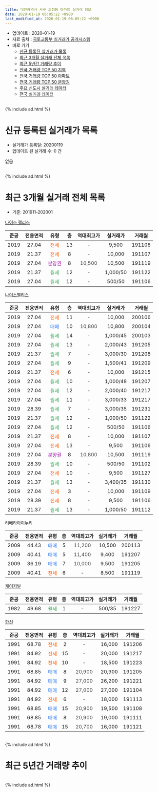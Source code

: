 ```yaml
---
title: 대전광역시 서구 괴정동 아파트 실거래 정보
date: 2020-01-19 06:05:22 +0900
last_modified_at: 2020-01-19 06:05:22 +0900
---
```


* 업데이트 : 2020-01-19
* 자료 출처 : [국토교통부 실거래가 공개시스템](http://rt.molit.go.kr)
* 바로 가기
    * [신규 등록된 실거래가 목록](#신규-등록된-실거래가-목록)
    * [최근 3개월 실거래 전체 목록](#최근-3개월-실거래-전체-목록)
    * [최근 5년간 거래량 추이](#최근-5년간-거래량-추이)
    * [전국 거래량 TOP 50 지역](https://apt-info.github.io/apt-trade-info/최근-3개월-전국에서-가장-거래가-많이-발생한-지역)
    * [전국 거래량 TOP 50 아파트](https://apt-info.github.io/apt-trade-info/최근-3개월-전국에서-가장-거래가-많이-발생한-아파트)
    * [전국 거래량 TOP 50 분양권](https://apt-info.github.io/apt-trade-info/최근-3개월-전국에서-가장-거래가-많이-발생한-분양권)
    * [주요 신도시 실거래 데이터](https://apt-info.github.io/apt-trade-info/주요-신도시)
    * [전국 실거래 데이터](https://apt-info.github.io/apt-trade-info/전국)
<br>
{% include ad.html %}
<br>

# 신규 등록된 실거래가 목록
* 실거래가 등록일: 20200119
* 업데이트 된 실거래 수: 0 건

없음

<br>
{% include ad.html %}
<br>

# 최근 3개월 실거래 전체 목록
* 기준: 201911-202001


[나이스 팰리스](https://search.naver.com/search.naver?query=%EB%8C%80%EC%A0%84%EA%B4%91%EC%97%AD%EC%8B%9C+%EC%84%9C%EA%B5%AC+%EA%B4%B4%EC%A0%95%EB%8F%99+%EB%82%98%EC%9D%B4%EC%8A%A4+%ED%8C%B0%EB%A6%AC%EC%8A%A4)

|준공|전용면적|유형|층|역대최고가|실거래가|거래월|
|:---:|:---:|:---:|:---:|:---:|:---:|:---:|
|2019|27.04|<span style="color:#ff5a00">전세</span>|13|<span style="color:#444444">-</span>|9,500|191106|
|2019|21.37|<span style="color:#ff5a00">전세</span>|8|<span style="color:#444444">-</span>|10,000|191107|
|2019|27.04|<span style="color:#9C11A5">분양권</span>|8|<span style="color:#444444">10,500</span>|10,500|191119|
|2019|21.37|<span style="color:#34a853">월세</span>|12|<span style="color:#444444">-</span>|1,000/50|191122|
|2019|27.04|<span style="color:#34a853">월세</span>|12|<span style="color:#444444">-</span>|500/50|191106|

[나이스팰리스](https://search.naver.com/search.naver?query=%EB%8C%80%EC%A0%84%EA%B4%91%EC%97%AD%EC%8B%9C+%EC%84%9C%EA%B5%AC+%EA%B4%B4%EC%A0%95%EB%8F%99+%EB%82%98%EC%9D%B4%EC%8A%A4%ED%8C%B0%EB%A6%AC%EC%8A%A4)

|준공|전용면적|유형|층|역대최고가|실거래가|거래월|
|:---:|:---:|:---:|:---:|:---:|:---:|:---:|
|2019|27.04|<span style="color:#ff5a00">전세</span>|11|<span style="color:#444444">-</span>|10,000|200106|
|2019|27.04|<span style="color:#4285f3">매매</span>|10|<span style="color:#444444">10,800</span>|10,800|200104|
|2019|27.04|<span style="color:#34a853">월세</span>|14|<span style="color:#444444">-</span>|1,000/45|200103|
|2019|27.04|<span style="color:#34a853">월세</span>|13|<span style="color:#444444">-</span>|2,000/43|191205|
|2019|21.37|<span style="color:#34a853">월세</span>|7|<span style="color:#444444">-</span>|3,000/30|191208|
|2019|27.04|<span style="color:#34a853">월세</span>|9|<span style="color:#444444">-</span>|1,500/41|191209|
|2019|21.37|<span style="color:#ff5a00">전세</span>|6|<span style="color:#444444">-</span>|10,000|191215|
|2019|27.04|<span style="color:#34a853">월세</span>|10|<span style="color:#444444">-</span>|1,000/48|191207|
|2019|27.04|<span style="color:#34a853">월세</span>|12|<span style="color:#444444">-</span>|2,000/40|191217|
|2019|27.04|<span style="color:#34a853">월세</span>|11|<span style="color:#444444">-</span>|3,000/33|191217|
|2019|28.39|<span style="color:#34a853">월세</span>|7|<span style="color:#444444">-</span>|3,000/35|191231|
|2019|21.37|<span style="color:#34a853">월세</span>|12|<span style="color:#444444">-</span>|1,000/50|191122|
|2019|27.04|<span style="color:#34a853">월세</span>|12|<span style="color:#444444">-</span>|500/50|191106|
|2019|21.37|<span style="color:#ff5a00">전세</span>|8|<span style="color:#444444">-</span>|10,000|191107|
|2019|27.04|<span style="color:#ff5a00">전세</span>|13|<span style="color:#444444">-</span>|9,500|191106|
|2019|27.04|<span style="color:#9C11A5">분양권</span>|8|<span style="color:#444444">10,800</span>|10,500|191119|
|2019|28.39|<span style="color:#34a853">월세</span>|10|<span style="color:#444444">-</span>|500/50|191102|
|2019|27.04|<span style="color:#ff5a00">전세</span>|10|<span style="color:#444444">-</span>|9,500|191127|
|2019|21.37|<span style="color:#34a853">월세</span>|13|<span style="color:#444444">-</span>|3,400/35|191130|
|2019|27.04|<span style="color:#ff5a00">전세</span>|3|<span style="color:#444444">-</span>|10,000|191109|
|2019|28.39|<span style="color:#ff5a00">전세</span>|8|<span style="color:#444444">-</span>|9,500|191106|
|2019|21.37|<span style="color:#34a853">월세</span>|13|<span style="color:#444444">-</span>|1,000/50|191112|

[리베라아이누리](https://search.naver.com/search.naver?query=%EB%8C%80%EC%A0%84%EA%B4%91%EC%97%AD%EC%8B%9C+%EC%84%9C%EA%B5%AC+%EA%B4%B4%EC%A0%95%EB%8F%99+%EB%A6%AC%EB%B2%A0%EB%9D%BC%EC%95%84%EC%9D%B4%EB%88%84%EB%A6%AC)

|준공|전용면적|유형|층|역대최고가|실거래가|거래월|
|:---:|:---:|:---:|:---:|:---:|:---:|:---:|
|2009|44.43|<span style="color:#4285f3">매매</span>|5|<span style="color:#444444">11,200</span>|10,500|200113|
|2009|40.41|<span style="color:#4285f3">매매</span>|5|<span style="color:#444444">11,400</span>|9,400|191207|
|2009|36.19|<span style="color:#4285f3">매매</span>|7|<span style="color:#444444">10,000</span>|9,500|191205|
|2009|40.41|<span style="color:#ff5a00">전세</span>|6|<span style="color:#444444">-</span>|8,500|191119|

[케이지빌](https://search.naver.com/search.naver?query=%EB%8C%80%EC%A0%84%EA%B4%91%EC%97%AD%EC%8B%9C+%EC%84%9C%EA%B5%AC+%EA%B4%B4%EC%A0%95%EB%8F%99+%EC%BC%80%EC%9D%B4%EC%A7%80%EB%B9%8C)

|준공|전용면적|유형|층|역대최고가|실거래가|거래월|
|:---:|:---:|:---:|:---:|:---:|:---:|:---:|
|1982|49.68|<span style="color:#34a853">월세</span>|1|<span style="color:#444444">-</span>|500/35|191227|

[한신](https://search.naver.com/search.naver?query=%EB%8C%80%EC%A0%84%EA%B4%91%EC%97%AD%EC%8B%9C+%EC%84%9C%EA%B5%AC+%EA%B4%B4%EC%A0%95%EB%8F%99+%ED%95%9C%EC%8B%A0)

|준공|전용면적|유형|층|역대최고가|실거래가|거래월|
|:---:|:---:|:---:|:---:|:---:|:---:|:---:|
|1991|68.78|<span style="color:#ff5a00">전세</span>|2|<span style="color:#444444">-</span>|16,000|191206|
|1991|84.92|<span style="color:#ff5a00">전세</span>|15|<span style="color:#444444">-</span>|20,000|191217|
|1991|84.92|<span style="color:#ff5a00">전세</span>|10|<span style="color:#444444">-</span>|18,500|191223|
|1991|68.85|<span style="color:#4285f3">매매</span>|8|<span style="color:#444444">20,900</span>|20,900|191205|
|1991|84.92|<span style="color:#4285f3">매매</span>|9|<span style="color:#444444">27,000</span>|26,200|191221|
|1991|84.92|<span style="color:#4285f3">매매</span>|12|<span style="color:#444444">27,000</span>|27,000|191104|
|1991|84.92|<span style="color:#ff5a00">전세</span>|6|<span style="color:#444444">-</span>|18,000|191113|
|1991|68.85|<span style="color:#4285f3">매매</span>|15|<span style="color:#444444">20,900</span>|19,500|191108|
|1991|68.85|<span style="color:#4285f3">매매</span>|8|<span style="color:#444444">20,900</span>|19,000|191111|
|1991|68.78|<span style="color:#4285f3">매매</span>|15|<span style="color:#444444">20,700</span>|16,000|191121|


<br>
{% include ad.html %}
<br>

# 최근 5년간 거래량 추이


<div style="width:100%;">
    <canvas id="deal_progress" height="200"></canvas>
</div>

<script>
new Chart(document.getElementById("deal_progress"), {
    type: 'line',
    data: {
        labels: ['201501','201502','201503','201504','201505','201506','201507','201508','201509','201510','201511','201512','201601','201602','201603','201604','201605','201606','201607','201608','201609','201610','201611','201612','201701','201702','201703','201704','201705','201706','201707','201708','201709','201710','201711','201712','201801','201802','201803','201804','201805','201806','201807','201808','201809','201810','201811','201812','201901','201902','201903','201904','201905','201906','201907','201908','201909','201910','201911','201912','202001'],
        datasets: [{
            label: '매매',
            pointRadius: 1,
            data: [9, 11, 14, 5, 6, 3, 8, 6, 8, 9, 4, 4, 4, 1, 3, 7, 4, 4, 7, 8, 6, 10, 6, 6, 2, 3, 6, 7, 3, 2, 7, 10, 5, 6, 8, 4, 3, 4, 6, 7, 3, 3, 6, 4, 12, 4, 4, 6, 3, 2, 2, 3, 5, 3, 5, 9, 6, 7, 6, 4, 2],
            borderColor: "rgba(255, 201, 14, 1)",
            backgroundColor: "rgba(255, 201, 14, 0.5)",
            fill: false,
            lineTension: 0
        },{
            label: '전월세',
            pointRadius: 1,
            data: [4, 5, 3, 4, 4, 2, 6, 4, 5, 3, 1, 9, 7, 5, 6, 1, 1, 4, 7, 6, 1, 1, 6, 5, 3, 2, 4, 3, 4, 3, 2, 6, 5, 2, 4, 4, 4, 4, 4, 1, 3, 6, 2, 3, 3, 4, 4, 5, 6, 4, 7, 1, 3, 2, 6, 5, 4, 14, 16, 12, 2],
            borderColor: "rgba(0, 141, 185, 1)",
            backgroundColor: "rgba(0, 141, 185, 0.5)",
            fill: false,
            lineTension: 0
        }
        ]
    },
    options: {
        responsive: true,
        title: {
            display: false
        },
        tooltips: {
            mode: 'index',
            intersect: false
        },
        hover: {
            mode: 'nearest',
            intersect: true
        },
        scales: {
            xAxes: [{
                display: true,
                scaleLabel: {
                    display: true,
                    labelString: '년/월'
                }
            }],
            yAxes: [{
                display: true,
                ticks: {
                    suggestedMin: 0,
                },
                scaleLabel: {
                    display: true,
                    labelString: '실거래 수'
                }
            }]
        }
    }
});

</script>


<br>
{% include ad.html %}
<br>


